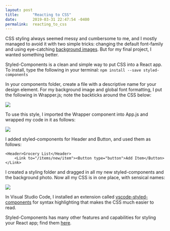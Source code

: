 ```yaml
---
layout: post
title:      "Reacting to CSS"
date:       2019-03-31 22:47:54 -0400
permalink:  reacting_to_css
---
```



CSS styling always seemed messy and cumbersome to me, and I mostly managed to avoid it with two simple tricks: changing the default font-family and using eye-catching [background images](http://valeriehmoore.com/the_big_picture_on_my_rails_project). But for my final project, I wanted something better.

Styled-Components is a clean and simple way to put CSS into a React app. To install, type the following in your terminal:
`npm install --save styled-components`

In your components folder, create a file with a descriptive name for your design element. For my background image and global font formatting, I put the following in Wrapper.js; note the backticks around the CSS below:

![](https://i.imgur.com/GndnTFr.png)

To use this style, I imported the Wrapper component into App.js and wrapped my code in it as follows:

![](https://i.imgur.com/fgj9lO5.png)

I added styled-components for Header and Button, and used them as follows:
```
<Header>Grocery List</Header>
    <Link to="/items/new/item"><Button type="button">Add Item</Button></Link>
```

I created a styling folder and dragged in all my new styled-components and the background photo. Now all my CSS is in one place, with sensical names:

![](https://i.imgur.com/A9zp6eu.png)

In Visual Studio Code, I installed an extension called [vscode-styled-components](https://github.com/styled-components/vscode-styled-components) for syntax highlighting that makes the CSS much easier to read.

Styled-Components has many other features and capabilities for styling your React app; find them [here](https://www.styled-components.com/).


